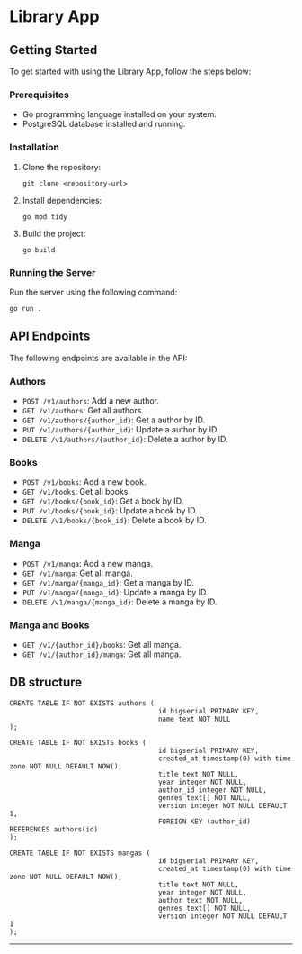 # Library App

## Getting Started

To get started with using the Library App, follow the steps below:

### Prerequisites

- Go programming language installed on your system.
- PostgreSQL database installed and running.

### Installation

1. Clone the repository:

   ```
   git clone <repository-url>
   ```

2. Install dependencies:

   ```
   go mod tidy
   ```

3. Build the project:

   ```
   go build
   ```

### Running the Server

Run the server using the following command:

```
go run .
```

## API Endpoints

The following endpoints are available in the API:

### Authors

- `POST /v1/authors`: Add a new author.
- `GET /v1/authors`: Get all authors.
- `GET /v1/authors/{author_id}`: Get a author by ID.
- `PUT /v1/authors/{author_id}`: Update a author by ID.
- `DELETE /v1/authors/{author_id}`: Delete a author by ID.

### Books

- `POST /v1/books`: Add a new book.
- `GET /v1/books`: Get all books.
- `GET /v1/books/{book_id}`: Get a book by ID.
- `PUT /v1/books/{book_id}`: Update a book by ID.
- `DELETE /v1/books/{book_id}`: Delete a book by ID.

### Manga

- `POST /v1/manga`: Add a new manga.
- `GET /v1/manga`: Get all manga.
- `GET /v1/manga/{manga_id}`: Get a manga by ID.
- `PUT /v1/manga/{manga_id}`: Update a manga by ID.
- `DELETE /v1/manga/{manga_id}`: Delete a manga by ID.

### Manga and Books

- `GET /v1/{author_id}/books`: Get all manga.
- `GET /v1/{author_id}/manga`: Get all manga.

## DB structure

```
CREATE TABLE IF NOT EXISTS authors (
                                     id bigserial PRIMARY KEY,
                                     name text NOT NULL
);
```
```
CREATE TABLE IF NOT EXISTS books (
                                     id bigserial PRIMARY KEY,
                                     created_at timestamp(0) with time zone NOT NULL DEFAULT NOW(),
                                     title text NOT NULL,
                                     year integer NOT NULL,
                                     author_id integer NOT NULL,
                                     genres text[] NOT NULL,
                                     version integer NOT NULL DEFAULT 1,
                                     FOREIGN KEY (author_id) REFERENCES authors(id)
);
```
```
CREATE TABLE IF NOT EXISTS mangas (
                                     id bigserial PRIMARY KEY,
                                     created_at timestamp(0) with time zone NOT NULL DEFAULT NOW(),
                                     title text NOT NULL,
                                     year integer NOT NULL,
                                     author text NOT NULL,
                                     genres text[] NOT NULL,
                                     version integer NOT NULL DEFAULT 1
);
```
---
